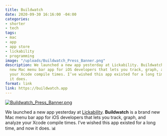 ```yaml
---
title: Buildwatch
date: 2020-09-30 16:16:00 -04:00
categories:
- shorter
- tech
tags:
- mac
- app
- app store
- lickability
- programming
image: "/uploads/Buildwatch_Press_Banner.png"
description: We launched a new app yesterday at Lickability. Buildwatch is a brand
  new Mac menu bar app for iOS developers that lets you track, graph, and analyze
  your Xcode compile times. I’ve wished this app existed for a long time, and now
  it does.
format: link
link: https://buildwatch.app
---
```


[![Buildwatch_Press_Banner.png](/uploads/Buildwatch_Press_Banner.png)
](https://buildwatch.app)

We launched a new app yesterday at [Lickability](https://lickability.com). **Buildwatch** is a brand new Mac menu bar app for iOS developers that lets you track, graph, and analyze your Xcode compile times. I’ve wished this app existed for a long time, and now it does. 📊